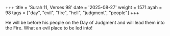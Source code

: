 +++
title = 'Surah 11, Verses 98'
date = '2025-08-27'
weight = 1571
ayah = 98
tags = ["day", "evil", "fire", "hell", "judgment", "people"]
+++

He will be before his people on the Day of Judgment and will lead them into the Fire. What an evil place to be led into!